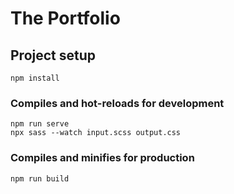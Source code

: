 # The Portfolio

## Project setup
```
npm install
```

### Compiles and hot-reloads for development
```
npm run serve
npx sass --watch input.scss output.css
```

### Compiles and minifies for production
```
npm run build
```